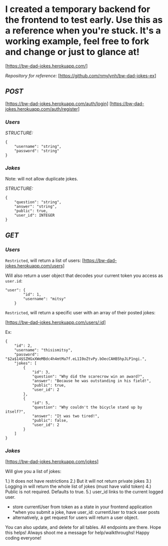 # I created a temporary backend for the frontend to test early. Use this as a reference when you're stuck. It's a working example, feel free to fork and change or just to glance at!

[https://bw-dad-jokes.herokuapp.com/]

*Repository for reference:*
[https://github.com/nmylynh/bw-dad-jokes-ex]

## *POST*
[https://bw-dad-jokes.herokuapp.com/auth/login]
[https://bw-dad-jokes.herokuapp.com/auth/register]

### _Users_

*STRUCTURE:*

    {
        "username": "string",
        "password": "string"
    }

### _Jokes_

Note: will not allow duplicate jokes.

*STRUCTURE:*

    {
        "question": "string",
        "answer": "string",
        "public": true,
        "user_id": INTEGER
    }




## *GET*

### _Users_

`Restricted`, will return a list of users:
[https://bw-dad-jokes.herokuapp.com/users]

Will also return a user object that decodes your current token you access as `user.id`:

    "user": {
            "id": 1,
            "username": "mitsy"
        }

`Restricted`, will return a specific user with an array of their posted jokes:

[https://bw-dad-jokes.herokuapp.com/users/:id]

Ex:

    {
        "id": 2,
        "username": "thisismitsy",
        "password": "$2a$14$SZHGxXWeMBdc4h4mtMa7f.eL1I0oZtvPy.bOecCAHB5hpJLP1ngi.",
        "jokes": [
            {
                "id": 3,
                "question": "Why did the scarecrow win an award?",
                "answer": "Because he was outstanding in his field!",
                "public": true,
                "user_id": 2
            },
            {
                "id": 5,
                "question": "Why couldn't the bicycle stand up by itself?",
                "answer": "It was two tired!",
                "public": false,
                "user_id": 2
            }
        ]
    }


### _Jokes_

[https://bw-dad-jokes.herokuapp.com/jokes]

Will give you a list of jokes:

 1.) It does not have restrictions
 2.) But it will not return private jokes
 3.) Logging in will return the whole list of jokes (must have valid token)
 4.) Public is not required. Defaults to true.
 5.) user_id links to the current logged user.
  * store currentUser from token as a state in your frontend application
  *when you submit a joke, have user_id: currentUser to track user posts
  * alternatively, a get request for users will return a user object.



You can also update, and delete for all tables. All endpoints are there. Hope this helps! Always shoot me a message for help/walkthroughs! Happy coding everyone!